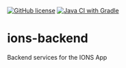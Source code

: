 [![GitHub license](https://img.shields.io/github/license/SIA-Studios/ions-backend)](https://github.com/SIA-Studios/ions-backend/blob/master/LICENSE)
[![Java CI with Gradle](https://github.com/SIA-Studios/ions-backend/actions/workflows/gradle.yml/badge.svg?branch=master)](https://github.com/SIA-Studios/ions-backend/actions/workflows/gradle.yml)
# ions-backend
Backend services for the IONS App
